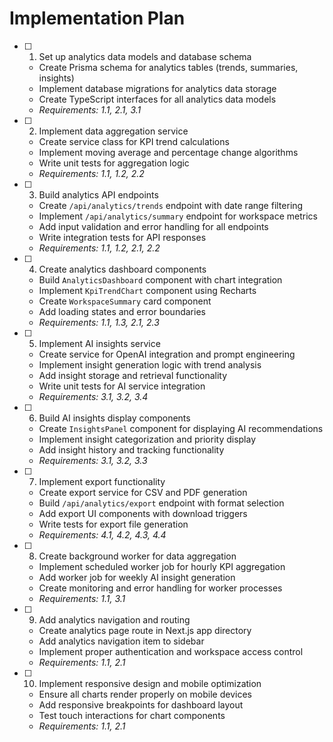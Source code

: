 # Implementation Plan

- [ ] 1. Set up analytics data models and database schema
  - Create Prisma schema for analytics tables (trends, summaries, insights)
  - Implement database migrations for analytics data storage
  - Create TypeScript interfaces for all analytics data models
  - _Requirements: 1.1, 2.1, 3.1_

- [ ] 2. Implement data aggregation service
  - Create service class for KPI trend calculations
  - Implement moving average and percentage change algorithms
  - Write unit tests for aggregation logic
  - _Requirements: 1.1, 1.2, 2.2_

- [ ] 3. Build analytics API endpoints
  - Create `/api/analytics/trends` endpoint with date range filtering
  - Implement `/api/analytics/summary` endpoint for workspace metrics
  - Add input validation and error handling for all endpoints
  - Write integration tests for API responses
  - _Requirements: 1.1, 1.2, 2.1, 2.2_

- [ ] 4. Create analytics dashboard components
  - Build `AnalyticsDashboard` component with chart integration
  - Implement `KpiTrendChart` component using Recharts
  - Create `WorkspaceSummary` card component
  - Add loading states and error boundaries
  - _Requirements: 1.1, 1.3, 2.1, 2.3_

- [ ] 5. Implement AI insights service
  - Create service for OpenAI integration and prompt engineering
  - Implement insight generation logic with trend analysis
  - Add insight storage and retrieval functionality
  - Write unit tests for AI service integration
  - _Requirements: 3.1, 3.2, 3.4_

- [ ] 6. Build AI insights display components
  - Create `InsightsPanel` component for displaying AI recommendations
  - Implement insight categorization and priority display
  - Add insight history and tracking functionality
  - _Requirements: 3.1, 3.2, 3.3_

- [ ] 7. Implement export functionality
  - Create export service for CSV and PDF generation
  - Build `/api/analytics/export` endpoint with format selection
  - Add export UI components with download triggers
  - Write tests for export file generation
  - _Requirements: 4.1, 4.2, 4.3, 4.4_

- [ ] 8. Create background worker for data aggregation
  - Implement scheduled worker job for hourly KPI aggregation
  - Add worker job for weekly AI insight generation
  - Create monitoring and error handling for worker processes
  - _Requirements: 1.1, 3.1_

- [ ] 9. Add analytics navigation and routing
  - Create analytics page route in Next.js app directory
  - Add analytics navigation item to sidebar
  - Implement proper authentication and workspace access control
  - _Requirements: 1.1, 2.1_

- [ ] 10. Implement responsive design and mobile optimization
  - Ensure all charts render properly on mobile devices
  - Add responsive breakpoints for dashboard layout
  - Test touch interactions for chart components
  - _Requirements: 1.1, 2.1_